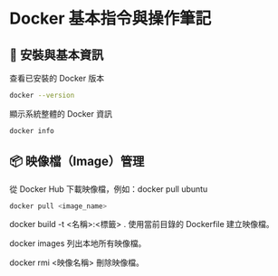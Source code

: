 # Docker 基本指令與操作筆記

## 🐳 安裝與基本資訊
查看已安裝的 Docker 版本
```bash
docker --version
```
顯示系統整體的 Docker 資訊
```bash
docker info
```

## 📦 映像檔（Image）管理
從 Docker Hub 下載映像檔，例如：docker pull ubuntu

```bash
docker pull <image_name>
```

docker build -t <名稱>:<標籤> .
使用當前目錄的 Dockerfile 建立映像檔。

docker images
列出本地所有映像檔。

docker rmi <映像名稱>
刪除映像檔。
